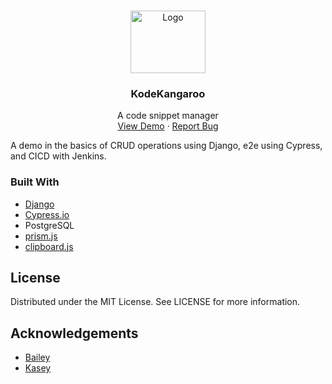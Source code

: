 <br />
<p align="center">
  <a href="https://kode-kangaroo.herokuapp.com/">
    <img src="static/img/roo-logo8.png" alt="Logo" width="120" height="100">
  </a>
  <h3 align="center">KodeKangaroo</h3>
    <p align="center">
    A code snippet manager
    <br />
    <a href="https://kode-kangaroo.herokuapp.com/">View Demo</a>
    ·
    <a href="https://github.com/peterson-dev/kode-kangaroo">Report Bug</a>
  </p>
</p>

A demo in the basics of CRUD operations using Django, e2e using Cypress, and CICD with Jenkins.

### Built With
- [Django](https://www.djangoproject.com/)
- [Cypress.io](https://www.cypress.io/)
- PostgreSQL
- [prism.js](https://prismjs.com/) 
- [clipboard.js](https://clipboardjs.com/)

## License
Distributed under the MIT License. See LICENSE for more information.

## Acknowledgements
* [Bailey](https://github.com/bdcostin)
* [Kasey](https://github.com/angelkt07)